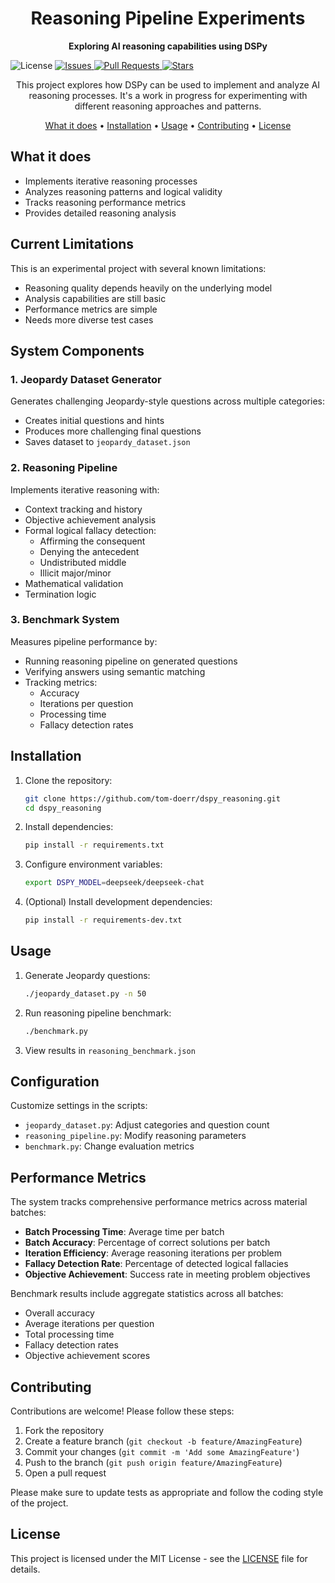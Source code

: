 <h1 align="center">Reasoning Pipeline Experiments</h1>

<p align="center">
  <strong>Exploring AI reasoning capabilities using DSPy</strong>
</p>

<p align="center>
  <a href="https://github.com/tom-doerr/dspy_reasoning/blob/main/LICENSE">
    <img src="https://img.shields.io/badge/license-MIT-blue.svg" alt="License">
  </a>
  <a href="https://github.com/tom-doerr/dspy_reasoning/issues">
    <img src="https://img.shields.io/github/issues/tom-doerr/dspy_reasoning" alt="Issues">
  </a>
  <a href="https://github.com/tom-doerr/dspy_reasoning/pulls">
    <img src="https://img.shields.io/github/issues-pr/tom-doerr/dspy_reasoning" alt="Pull Requests">
  </a>
  <a href="https://github.com/tom-doerr/dspy_reasoning">
    <img src="https://img.shields.io/github/stars/tom-doerr/dspy_reasoning?style=social" alt="Stars">
  </a>
</p>

<p align="center">
  This project explores how DSPy can be used to implement and analyze AI reasoning processes.
  It's a work in progress for experimenting with different reasoning approaches and patterns.
</p>

<div align="center">
  <a href="#what-it-does">What it does</a> •
  <a href="#installation">Installation</a> •
  <a href="#usage">Usage</a> •
  <a href="#contributing">Contributing</a> •
  <a href="#license">License</a>
</div>

## What it does

- Implements iterative reasoning processes
- Analyzes reasoning patterns and logical validity
- Tracks reasoning performance metrics
- Provides detailed reasoning analysis

## Current Limitations

This is an experimental project with several known limitations:

- Reasoning quality depends heavily on the underlying model
- Analysis capabilities are still basic
- Performance metrics are simple
- Needs more diverse test cases

## System Components

### 1. Jeopardy Dataset Generator
Generates challenging Jeopardy-style questions across multiple categories:
- Creates initial questions and hints
- Produces more challenging final questions
- Saves dataset to `jeopardy_dataset.json`

### 2. Reasoning Pipeline
Implements iterative reasoning with:
- Context tracking and history
- Objective achievement analysis
- Formal logical fallacy detection:
  - Affirming the consequent
  - Denying the antecedent
  - Undistributed middle
  - Illicit major/minor
- Mathematical validation
- Termination logic

### 3. Benchmark System
Measures pipeline performance by:
- Running reasoning pipeline on generated questions
- Verifying answers using semantic matching
- Tracking metrics:
  - Accuracy
  - Iterations per question
  - Processing time
  - Fallacy detection rates

## Installation

1. Clone the repository:
   ```bash
   git clone https://github.com/tom-doerr/dspy_reasoning.git
   cd dspy_reasoning
   ```

2. Install dependencies:
   ```bash
   pip install -r requirements.txt
   ```

3. Configure environment variables:
   ```bash
   export DSPY_MODEL=deepseek/deepseek-chat
   ```

4. (Optional) Install development dependencies:
   ```bash
   pip install -r requirements-dev.txt
   ```

## Usage

1. Generate Jeopardy questions:
   ```bash
   ./jeopardy_dataset.py -n 50
   ```

2. Run reasoning pipeline benchmark:
   ```bash
   ./benchmark.py
   ```

3. View results in `reasoning_benchmark.json`

## Configuration

Customize settings in the scripts:
- `jeopardy_dataset.py`: Adjust categories and question count
- `reasoning_pipeline.py`: Modify reasoning parameters
- `benchmark.py`: Change evaluation metrics

## Performance Metrics

The system tracks comprehensive performance metrics across material batches:

- **Batch Processing Time**: Average time per batch
- **Batch Accuracy**: Percentage of correct solutions per batch
- **Iteration Efficiency**: Average reasoning iterations per problem
- **Fallacy Detection Rate**: Percentage of detected logical fallacies
- **Objective Achievement**: Success rate in meeting problem objectives

Benchmark results include aggregate statistics across all batches:
- Overall accuracy
- Average iterations per question
- Total processing time
- Fallacy detection rates
- Objective achievement scores

## Contributing

Contributions are welcome! Please follow these steps:

1. Fork the repository
2. Create a feature branch (`git checkout -b feature/AmazingFeature`)
3. Commit your changes (`git commit -m 'Add some AmazingFeature'`)
4. Push to the branch (`git push origin feature/AmazingFeature`)
5. Open a pull request

Please make sure to update tests as appropriate and follow the coding style of the project.

## License

This project is licensed under the MIT License - see the [LICENSE](LICENSE) file for details.
